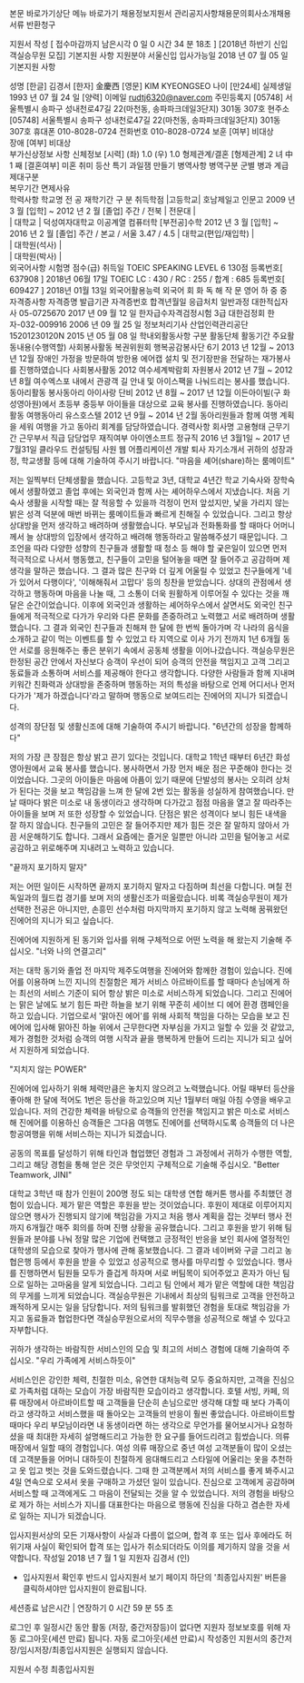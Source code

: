 본문 바로가기상단 메뉴 바로가기
채용정보지원서 관리공지사항채용문의회사소개채용서류 반환청구

지원서 작성
[ 접수마감까지 남은시각 0 일 0 시간 34 분 18초 ]
[2018년 하반기 신입 객실승무원 모집]
기본지원 사항
지원분야	서울신입
입사가능일	2018 년 07 월 05 일
기본지원 사항

성명	[한글] 김경서   [한자] 金慶西   [영문] KIM KYEONGSEO
나이	 [만24세]	실제생일	1993 년 07 월 24 일 [양력]
이메일	rudtj6320@naver.com
주민등록지	[05748] 서울특별시 송파구 성내천로47길 22(마천동, 송파파크데일3단지) 301동 307호
현주소	[05748] 서울특별시 송파구 성내천로47길 22(마천동, 송파파크데일3단지) 301동 307호
휴대폰	010-8028-0724	전화번호	010-8028-0724
보훈	[여부] 비대상  
장애	[여부] 비대상  
부가신상정보 사항
신체정보	[시력] (좌) 1.0 (우) 1.0
형제관계/결혼	[형제관계] 2 녀 中 1 째    [결혼여부] 미혼
취미	등산	특기	과일잼 만들기
병역사항
병역구분		군별		병과		계급		제대구분	
복무기간		면제사유	
학력사항
학교명	전 공	재학기간	구 분	취득학점
|고등학교| 호남제일고	인문고	2009 년 3 월 [입학] ~ 2012 년 2 월 [졸업]    	주간 / 전북	
| 전문대 |				
| 대학교 | 덕성여자대학교 이공계열	컴퓨터학 
[부전공]수학	2012 년 3 월 [입학] ~ 2016 년 2 월 [졸업]    	주간 / 본교 / 서울	3.47 / 4.5
| 대학교(편입/재입학) |				
| 대학원(석사) |				
| 대학원(박사) |				
외국어사항
시험명	점수(급)	취득일
TOEIC SPEAKING	LEVEL 6 130점   등록번호[ 637908 ]	2018년 06월 17일
TOEIC	LC : 430 / RC : 255 / 합계 : 685   등록번호[ 609427 ]	2018년 01월 13일
외국어활용능력
외국어	회 화	독 해	작 문
영어	하	중	중
자격증사항
자격증명	발급기관	자격증번호	합격년월일
응급처치 일반과정	대한적십자사	05-0725670	2017 년 09 월 12 일
한자급수자격검정시험 3급	대한검정회	한자-032-009916	2006 년 09 월 25 일
정보처리기사	산업인력관리공단	15201230120N	2015 년 05 월 08 일
학내외활동사항
구분	활동단체	활동기간	주요활동내용(수행역할)
사회봉사활동	복권위원회 행복공감봉사단 6기	2013 년 12월 ~ 2013 년 12월	장애인 가정을 방문하여 방한용 에어캡 설치 및 전기장판을 전달하는 재가봉사를 진행하였습니다
사회봉사활동	2012 여수세계박람회 자원봉사	2012 년 7월 ~ 2012 년 8월	여수엑스포 내에서 관광객 길 안내 및 아이스팩을 나눠드리는 봉사를 했습니다.
동아리활동	봉사동아리 아이사랑 단비	2012 년 8월 ~ 2017 년 12월	이든아이빌(구 화성영아원)에서 초등부 중등부 아이들을 대상으로 교육 봉사를 진행하였습니다.
동아리활동	여행동아리 유스호스텔	2012 년 9월 ~ 2014 년 2월	동아리원들과 함께 여행 계획을 세워 여행을 가고 동아리 회계를 담당하였습니다.
경력사항
회사명	고용형태	근무기간	근무부서	직급	담당업무	재직여부
아이엔소프트	정규직	2016 년 3월1일 ~ 2017 년 7월31일	클라우드 컨설팅팀	사원	웹 어플리케이션 개발	퇴사
자기소개서
귀하의 성장과정, 학교생활 등에 대해 기술하여 주시기 바랍니다.
"마음을 셰어(share)하는 룸메이트"

저는 일찍부터 단체생활을 했습니다. 고등학교 3년, 대학교 4년간 학교 기숙사와 장학숙에서 생활하였고 졸업 후에는 외국인과 함께 사는 셰어하우스에서 지냈습니다. 
처음 기숙사 생활을 시작할 때는 잘 적응할 수 있을까 걱정이 먼저 앞섰지만, 낯을 가리지 않는 밝은 성격 덕분에 매번 바뀌는 룸메이트들과 빠르게 친해질 수 있었습니다. 그리고 항상 상대방을 먼저 생각하고 배려하며 생활했습니다. 부모님과 전화통화를 할 때마다 어머니께서 늘 상대방의 입장에서 생각하고 배려해 행동하라고 말씀해주셨기 때문입니다. 그 조언을 따라 다양한 성향의 친구들과 생활할 때 청소 등 해야 할 궂은일이 있으면 먼저 적극적으로 나서서 행동했고, 친구들이 고민을 털어놓을 때면 잘 들어주고 공감하며 제 생각을 말하곤 했습니다. 그 결과 많은 친구와 더 깊게 어울릴 수 있었고 친구들에게 '네가 있어서 다행이다', '이해해줘서 고맙다' 등의 칭찬을 받았습니다. 
상대의 관점에서 생각하고 행동하며 마음을 나눌 때, 그 소통이 더욱 원활하게 이루어질 수 있다는 것을 깨달은 순간이었습니다. 이후에 외국인과 생활하는 셰어하우스에서 살면서도 외국인 친구들에게 적극적으로 다가가 우리와 다른 문화를 존중하려고 노력했고 서로 배려하며 생활했습니다. 그 결과 외국인 친구들과 친해져 한 달에 한 번씩 돌아가며 각 나라의 음식을 소개하고 같이 먹는 이벤트를 할 수 있었고 타 지역으로 이사 가기 전까지 1년 6개월 동안 서로를 응원해주는 좋은 분위기 속에서 공동체 생활을 이어나갔습니다.
객실승무원은 한정된 공간 안에서 자신보다 승객이 우선이 되어 승객의 안전을 책임지고 고객 그리고 동료들과 소통하며 서비스를 제공해야 한다고 생각합니다. 다양한 사람들과 함께 지내며 키워간 친화력과 상대방을 존중하며 행동하는 저의 특성을 바탕으로 언제 어디서나 먼저 다가가 '제가 하겠습니다'라고 말하며 행동으로 보여드리는 진에어의 지니가 되겠습니다.

성격의 장단점 및 생활신조에 대해 기술하여 주시기 바랍니다.
"6년간의 성장을 함께하다"

저의 가장 큰 장점은 항상 밝고 끈기 있다는 것입니다. 대학교 1학년 때부터 6년간 화성영아원에서 교육 봉사를 했습니다. 봉사하면서 가장 먼저 배운 점은 꾸준해야 한다는 것이었습니다. 그곳의 아이들은 마음에 아픔이 있기 때문에 단발성의 봉사는 오히려 상처가 된다는 것을 보고 책임감을 느껴 한 달에 2번 있는 활동을 성실하게 참여했습니다. 만날 때마다 밝은 미소로 내 동생이라고 생각하며 다가갔고 점점 마음을 열고 잘 따라주는 아이들을 보며 저 또한 성장할 수 있었습니다.
단점은 밝은 성격이다 보니 힘든 내색을 잘 하지 않습니다. 친구들의 고민은 잘 들어주지만 제가 힘든 것은 잘 말하지 않아서 가끔 서운해하기도 합니다. 그래서 요즘에는 즐거운 일뿐만 아니라 고민을 털어놓고 서로 공감하고 위로해주며 지내려고 노력하고 있습니다.

"끝까지 포기하지 말자"

저는 어떤 일이든 시작하면 끝까지 포기하지 말자고 다짐하며 최선을 다합니다. 며칠 전 독일과의 월드컵 경기를 보며 저의 생활신조가 떠올랐습니다. 비록 객실승무원이 제가 선택한 전공은 아니지만, 손흥민 선수처럼 마지막까지 포기하지 않고 노력해 꿈꿔왔던 진에어의 지니가 되고 싶습니다.

진에어에 지원하게 된 동기와 입사를 위해 구체적으로 어떤 노력을 해 왔는지 기술해 주십시오.
"너와 나의 연결고리"

저는 대학 동기와 졸업 전 마지막 제주도여행을 진에어와 함께한 경험이 있습니다. 진에어를 이용하며 느낀 지니의 친절함은 제가 서비스 아르바이트를 할 때마다 손님에게 하는 최선의 서비스 기준이 되어 항상 밝은 미소로 서비스하게 되었습니다.
그리고 진에어는 맑은 날에도 보기 힘든 파란 하늘을 보기 위해 꾸준히 세이브 디 에어 환경 캠페인을 하고 있습니다. 기업으로서 '맑아진 에어'를 위해 사회적 책임을 다하는 모습을 보고 진에어에 입사해 맑아진 하늘 위에서 근무한다면 자부심을 가지고 일할 수 있을 것 같았고, 제가 경험한 것처럼 승객의 여행 시작과 끝을 행복하게 만들어 드리는 지니가 되고 싶어서 지원하게 되었습니다.

"지치지 않는 POWER"

진에어에 입사하기 위해 체력만큼은 놓치지 않으려고 노력했습니다. 어릴 때부터 등산을 좋아해 한 달에 적어도 1번은 등산을 하고있으며 지난 1월부터 매일 아침 수영을 배우고 있습니다. 저의 건강한 체력을 바탕으로 승객들의 안전을 책임지고 밝은 미소로 서비스해 진에어를 이용하신 승객들은 그다음 여행도 진에어를 선택하시도록 승객들의 더 나은 항공여행을 위해 서비스하는 지니가 되겠습니다.

공동의 목표를 달성하기 위해 타인과 협업했던 경험과 그 과정에서 귀하가 수행한 역할, 그리고 해당 경험을 통해 얻은 것은 무엇인지 구체적으로 기술해 주십시오.
"Better Teamwork, JINI"

대학교 3학년 때 참가 인원이 200명 정도 되는 대학생 연합 해커톤 행사를 주최했던 경험이 있습니다. 제가 맡은 역할은 후원을 받는 것이었습니다. 후원이 제대로 이루어지지 않으면 행사가 진행되지 않기에 책임감을 가지고 처음 행사 계획을 잡는 것부터 행사 전까지 6개월간 매주 회의를 하며 진행 상황을 공유했습니다. 
그리고 후원을 받기 위해 팀원들과 분야를 나눠 정말 많은 기업에 컨택했고 긍정적인 반응을 보인 회사에 열정적인 대학생의 모습으로 찾아가 행사에 관해 홍보했습니다. 그 결과 네이버와 구글 그리고 농협은행 등에서 후원을 받을 수 있었고 성공적으로 행사를 마무리할 수 있었습니다. 
행사를 진행하면서 팀원들 모두가 즐겁게 하자며 서로 버팀목이 되어주었고 혼자가 아닌 팀으로 일하는 고마움을 알게 되었습니다. 그리고 팀 안에서 제가 맡은 역할에 대한 책임감의 무게를 느끼게 되었습니다.
객실승무원은 기내에서 최상의 팀워크로 고객을 안전하고 쾌적하게 모시는 일을 담당합니다. 저의 팀워크를 발휘했던 경험을 토대로 책임감을 가지고 동료들과 협업한다면 객실승무원으로서의 직무수행을 성공적으로 해낼 수 있다고 자부합니다.

귀하가 생각하는 바람직한 서비스인의 모습 및 최고의 서비스 경험에 대해 기술하여 주십시오.
"우리 가족에게 서비스하듯이"

서비스인은 강인한 체력, 친절한 미소, 유연한 대처능력 모두 중요하지만, 고객을 진심으로 가족처럼 대하는 모습이 가장 바람직한 모습이라고 생각합니다. 호텔 서빙, 카페, 의류 매장에서 아르바이트할 때 고객들을 단순히 손님으로만 생각해 대할 때 보다 가족이라고 생각하고 서비스했을 때 돌아오는 고객들의 반응이 훨씬 좋았습니다. 아르바이트할 때마다 우리 부모님이라면 내 동생이라면 하는 생각으로 무언가를 물어보시거나 요청하셨을 때 최대한 자세히 설명해드리고 가능한 한 요구를 들어드리려고 힘썼습니다.
의류 매장에서 일할 때의 경험입니다. 여성 의류 매장으로 중년 여성 고객분들이 많이 오셨는데 고객분들을 어머니 대하듯이 친절하게 응대해드리고 스타일에 어울리는 옷을 추천하고 옷 입고 벗는 것을 도와드렸습니다. 그때 한 고객분께서 저의 서비스를 좋게 봐주시고 4일 연속으로 오셔서 옷을 구매하고 가셨던 일이 있습니다. 진심으로 고객에게 공감하며 서비스할 때 고객에게도 그 마음이 전달되는 것을 알 수 있었습니다.
저의 경험을 바탕으로 제가 하는 서비스가 지니를 대표한다는 마음으로 행동에 진심을 다하고 겸손한 자세로 일하는 지니가 되겠습니다.

입사지원서상의 모든 기재사항이 사실과 다름이 없으며, 합격 후 또는 입사 후에라도 허위기재 사실이 확인되어 합격 또는 입사가 취소되더라도 이의를 제기하지 않을 것을 서약합니다.
작성일 2018 년 7 월 1 일
지원자 김경서 (인)

* 입사지원서 확인후 반드시 입사지원서 보기 페이지 하단의 '최종입사지원' 버튼을 클릭하셔야만 입사지원이 완료됩니다.
             
세션종료 남은시간 | 연장하기
0 시간 59 분 55 초

로그인 후 일정시간 동안 활동 (저장, 중간저장등)이 없다면 지원자 정보보호를 위해 자동 로그아웃(세션 만료) 됩니다. 자동 로그아웃(세션 만료)시 작성중인 지원서의 중간저장/임시저장/최종입사지원은 실행되지 않습니다.

지원서 수정
최종입사지원
